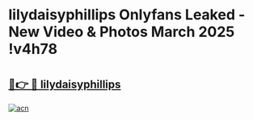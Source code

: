 # lilydaisyphillips Onlyfans Leaked - New Video & Photos March 2025 !v4h78

# <h2><a href="https://hcosac.iuczelnia.edu.pl?title=lilydaisyphillips&ref=v4h78">🔗👉 🔴 lilydaisyphillips</a></h2>

[![acn](https://github.com/user-attachments/assets/0f9c940e-d8b0-45ae-aac7-cd30a18b3e1c)](https://hcosac.iuczelnia.edu.pl?title=lilydaisyphillips&ref=v4h78)

